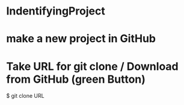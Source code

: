 # IndentifyingProject
# make a new project in GitHub
# Take URL for git clone / Download from GitHub (green Button)
$ git clone URL